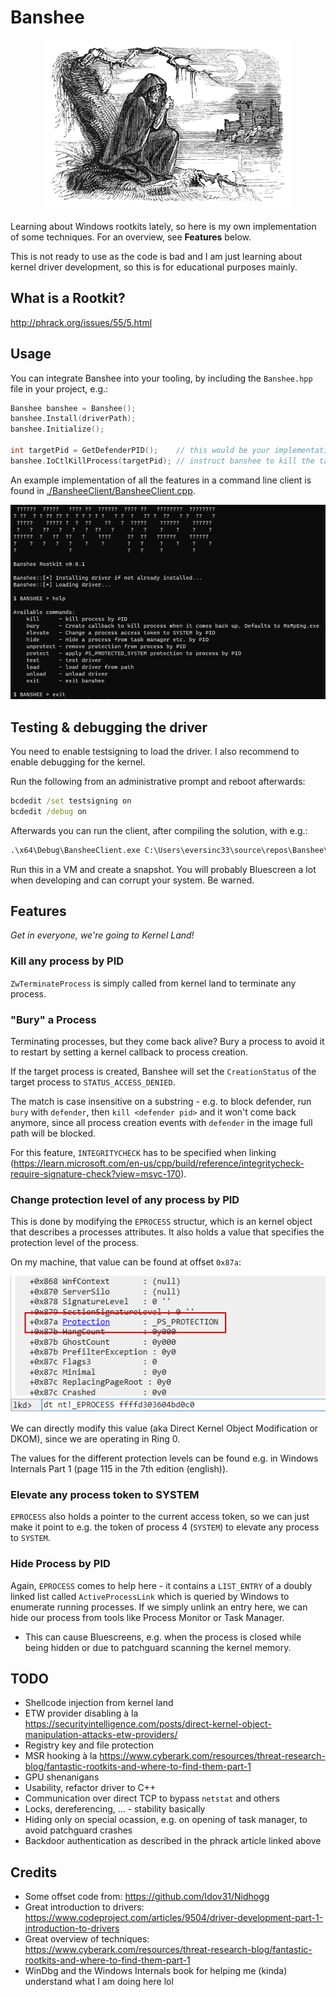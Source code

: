# Banshee

<p align="center">
<img src="./img/Banshee.jpg" alt="Banshee" width="400" />
</p>

Learning about Windows rootkits lately, so here is my own implementation of some techniques. For an overview, see **Features** below.

This is not ready to use as the code is bad and I am just learning about kernel driver development, so this is for educational purposes mainly.

## What is a Rootkit?

http://phrack.org/issues/55/5.html

## Usage

You can integrate Banshee into your tooling, by including the `Banshee.hpp` file in your project, e.g.:

```c++
Banshee banshee = Banshee();
banshee.Install(driverPath);
banshee.Initialize();

int targetPid = GetDefenderPID();    // this would be your implementation
banshee.IoCtlKillProcess(targetPid); // instruct banshee to kill the targetprocess
```

An example implementation of all the features in a command line client is found in [./BansheeClient/BansheeClient.cpp](./BansheeClient/BansheeClient.cpp).

![](./img/CLI.png)

## Testing & debugging the driver

You need to enable testsigning to load the driver. I also recommend to enable debugging for the kernel.

Run the following from an administrative prompt and reboot afterwards:

```cmd
bcdedit /set testsigning on
bcdedit /debug on
```

Afterwards you can run the client, after compiling the solution, with e.g.:

```cmd
.\x64\Debug\BansheeClient.exe C:\Users\eversinc33\source\repos\Banshee\x64\Debug\Banshee.sys
```

Run this in a VM and create a snapshot. You will probably Bluescreen a lot when developing and can corrupt your system. Be warned.

## Features

*Get in everyone, we're going to Kernel Land!*

### Kill any process by PID

`ZwTerminateProcess` is simply called from kernel land to terminate any process.

### "Bury" a Process

Terminating processes, but they come back alive? Bury a process to avoid it to restart by setting a kernel callback to process creation.

If the target process is created, Banshee will set the `CreationStatus` of the target process to `STATUS_ACCESS_DENIED`.

The match is case insensitive on a substring - e.g. to block defender, run `bury` with `defender`, then `kill <defender pid>` and it won't come back anymore, since all process creation events with `defender` in the image full path will be blocked.

For this feature, `INTEGRITYCHECK` has to be specified when linking (https://learn.microsoft.com/en-us/cpp/build/reference/integritycheck-require-signature-check?view=msvc-170).

### Change protection level of any process by PID 

This is done by modifying the `EPROCESS` structur, which is an kernel object that describes a processes attributes. It also holds a value that specifies the protection level of the process. 

On my machine, that value can be found at offset `0x87a`:
 
![](./img/EPROCESS_Protection.png)

We can directly modify this value (aka Direct Kernel Object Modification or DKOM), since we are operating in Ring 0.

The values for the different protection levels can be found e.g. in Windows Internals Part 1 (page 115 in the 7th edition (english)).

### Elevate any process token to SYSTEM

`EPROCESS` also holds a pointer to the current access token, so we can just make it point to e.g. the token of process 4 (`SYSTEM`) to elevate any process to `SYSTEM`.

### Hide Process by PID

Again, `EPROCESS` comes to help here - it contains a `LIST_ENTRY` of a doubly linked list called `ActiveProcessLink` which is queried by Windows to enumerate running processes. If we simply unlink an entry here, we can hide our process from tools like Process Monitor or Task Manager.

* This can cause Bluescreens, e.g. when the process is closed while being hidden or due to patchguard scanning the kernel memory.

## TODO

* Shellcode injection from kernel land
* ETW provider disabling à la https://securityintelligence.com/posts/direct-kernel-object-manipulation-attacks-etw-providers/
* Registry key and file protection
* MSR hooking à la https://www.cyberark.com/resources/threat-research-blog/fantastic-rootkits-and-where-to-find-them-part-1
* GPU shenanigans
* Usability, refactor driver to C++
* Communication over direct TCP to bypass `netstat` and others
* Locks, dereferencing, ... - stability basically
* Hiding only on special ocassion, e.g. on opening of task manager, to avoid patchguard crashes
* Backdoor authentication as described in the phrack article linked above

## Credits

* Some offset code from: https://github.com/Idov31/Nidhogg 
* Great introduction to drivers: https://www.codeproject.com/articles/9504/driver-development-part-1-introduction-to-drivers
* Great overview of techniques: https://www.cyberark.com/resources/threat-research-blog/fantastic-rootkits-and-where-to-find-them-part-1
* WinDbg and the Windows Internals book for helping me (kinda) understand what I am doing here lol

